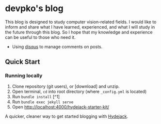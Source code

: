 # devpko's blog

This blog is designed to study computer vision-related fields. I would like to inform and share what I have learned, experienced, and what I will study in the future through this blog. So I hope that my knowledge and experience can be useful to those who need it. 
- Using [disqus](https://disqus.com/by/devpko/) to manage comments on posts. 

## Quick Start
### Running locally
1. Clone repository (git users), or [download] and unzip.
2. Open terminal, `cd` into root directory (where `_config.yml` is located)
3. Run `bundle install` [^1]
4. Run `bundle exec jekyll serve`
5. Open <http://localhost:4000/hydejack-starter-kit/>

A quicker, cleaner way to get started blogging with [Hydejack](https://hydejack.com/).
